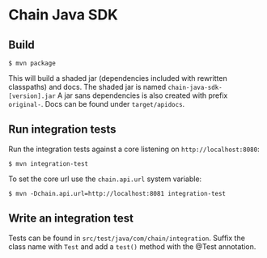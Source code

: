 # Chain Java SDK

## Build
```
$ mvn package
```
This will build a shaded jar (dependencies included with rewritten classpaths) and docs.
The shaded jar is named `chain-java-sdk-[version].jar` A jar sans dependencies is also created
with prefix `original-`. Docs can be found under `target/apidocs`.

## Run integration tests
Run the integration tests against a core listening on `http://localhost:8080`:
```
$ mvn integration-test
```

To set the core url use the `chain.api.url` system variable:
```
$ mvn -Dchain.api.url=http://localhost:8081 integration-test
```

## Write an integration test
Tests can be found in `src/test/java/com/chain/integration`. Suffix the class name with `Test` and add a `test()` method with the @Test annotation.
